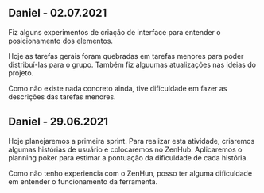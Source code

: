 ## Daniel - 02.07.2021

Fiz alguns experimentos de criação de interface para entender o posicionamento dos elementos.

Hoje as tarefas gerais foram quebradas em tarefas menores para poder distribuí-las para o grupo.
Também fiz alguumas atualizações nas ideias do projeto.

Como não existe nada concreto ainda, tive dificuldade em fazer as descrições das tarefas menores.

## Daniel - 29.06.2021

Hoje planejaremos a primeira sprint.
Para realizar esta atividade, criaremos algumas histórias de usuário e colocaremos no ZenHub.
Aplicaremos o planning poker para estimar a pontuação da dificuldade de cada história.

Como não tenho experiencia com o ZenHun, posso ter alguma dificuldade em entender o funcionamento da ferramenta.
